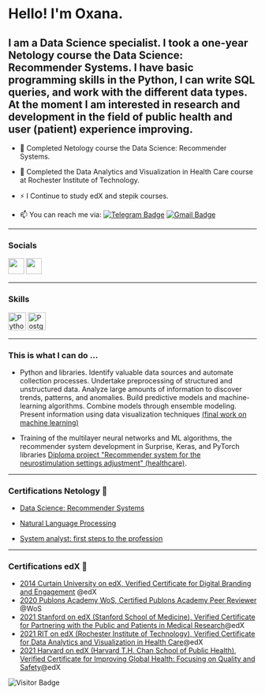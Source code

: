 Hello! I'm Oxana. 
====================================
I am a Data Science specialist. I took a one-year Netology course the Data Science: Recommender Systems. I have basic programming skills in the Python, I can write SQL queries, and work with the different data types. At the moment I am interested in research and development in the field of public health and user (patient) experience improving.
--------------

- :telescope: Completed Netology course the Data Science: Recommender Systems. 

- :seedling: Completed the Data Analytics and Visualization in Health Care course at Rochester Institute of Technology.

- :zap: I Continue to study edX and stepik courses.

- :mailbox: You can reach me via: [![Telegram Badge](https://img.shields.io/badge/-ozabelina-blue?style=flat&logo=Telegram&logoColor=white)](https://t.me/ozabelina) [![Gmail Badge](https://img.shields.io/badge/-Gmail-red?style=flat&logo=Gmail&logoColor=white)](mailto:ksenz2001@gmail.com)

---

### Socials

<p align="left"> <a href="https://www.github.com/ksenz2001" target="_blank" rel="noreferrer"><img src="https://raw.githubusercontent.com/danielcranney/readme-generator/main/public/icons/socials/github.svg" width="32" height="32" /></a> <a href="https://www.linkedin.com/in/oxana-zabelina-a4105a13" target="_blank" rel="noreferrer"><img src="https://raw.githubusercontent.com/danielcranney/readme-generator/main/public/icons/socials/linkedin.svg" width="32" height="32" /></a></p>

---

### Skills

<p align="left">
<a href="https://www.python.org/" target="_blank" rel="noreferrer"><img src="https://raw.githubusercontent.com/danielcranney/readme-generator/main/public/icons/skills/python-colored.svg" width="36" height="36" alt="Python" /></a>
<a href="https://www.postgresql.org/" target="_blank" rel="noreferrer"><img src="https://raw.githubusercontent.com/danielcranney/readme-generator/main/public/icons/skills/postgresql-colored.svg" width="36" height="36" alt="PostgreSQL" /></a>
</p>

---

### This is what I can do ...

- Python and libraries. Identify valuable data sources and automate collection processes. Undertake preprocessing of structured and unstructured data. Analyze large amounts of information to discover trends, patterns, and anomalies. Build predictive models and machine-learning algorithms. Combine models through ensemble modeling.
Present information using data visualization techniques [(final work on machine learning)](https://github.com/ksenz2001/ksenz2001/blob/64a97687d18f118a86d3384b42ee7138c0c35e7e/ML.ipynb)

- Training of the multilayer neural networks and ML algorithms, the recommender system development in Surprise, Keras, and PyTorch libraries [Diploma project "Recommender system for the neurostimulation settings adjustment" (healthcare)](https://github.com/ksenz2001/ksenz2001/blob/main/DBS_settings_Recommender_System.ipynb). 

---

### Certifications Netology 📜

- [Data Science: Recommender Systems](https://github.com/ksenz2001/documents/blob/main/Netology_DataScience.pdf)

- [Natural Language Processing](https://github.com/ksenz2001/documents/blob/main/%D0%9D%D0%B5%D1%82%D0%BE%D0%BB%D0%BE%D0%B3%D0%B8%D1%8F_NLP.pdf)

- [System analyst: first steps to the profession](https://github.com/ksenz2001/documents/blob/main/%D0%9D%D0%B5%D1%82%D0%BE%D0%BB%D0%BE%D0%B3%D0%B8%D1%8F_%D0%A1%D0%B8%D1%81%D1%82%D0%B5%D0%BC%D0%BD%D1%8B%D0%B9%20%D0%90%D0%BD%D0%B0%D0%BB%D0%B8%D1%82%D0%B8%D0%BA.pdf)

---

### Certifications edX 📜

- [2014 Curtain University on edX, Verified Certificate for Digital Branding and Engagement](https://courses.edx.org/certificates/9768e28390b44ab0b4d82f13fa954a6c?_gl=1*1m7c790*_ga*NjgzMjExNTc1LjE2ODE3NjIyNDA.*_ga_D3KS4KMDT0*MTY4MjI3NDE5OC41LjEuMTY4MjI3NDMxMi4wLjAuMA) @edX
- [2020 Publons Academy WoS, Certified Publons Academy Peer Reviewer ](https://github.com/ksenz2001/documents/blob/95a82c1ed873040430f653cb37c330d807715d31/Publons%20Academy%20Graduation%20Certificate.pdf) @WoS
- [2021 Stanford on edX (Stanford School of Medicine), Verified Certificate for Partnering with the Public and Patients in Medical Research](https://courses.edx.org/certificates/01e830d7be014bfda6849f7600fd31e7?_gl=1*6huae9*_ga*NjgzMjExNTc1LjE2ODE3NjIyNDA.*_ga_D3KS4KMDT0*MTY4MjM1NzYxMS45LjAuMTY4MjM1NzYxMS4wLjAuMA)@edX
- [2021 RIT on edX (Rochester Institute of Technology), Verified Certificate for Data Analytics and Visualization in Health Care](https://courses.edx.org/certificates/856a1688387c4ea78a2cb094f9c9b1f2?_gl=1*klh21a*_ga*NjgzMjExNTc1LjE2ODE3NjIyNDA.*_ga_D3KS4KMDT0*MTY4MjM1NzYxMS45LjEuMTY4MjM1NzY0NS4wLjAuMA)@edX 
- [2021 Harvard on edX (Harvard T.H. Chan School of Public Health), Verified Certificate for Improving Global Health: Focusing on Quality and Safety](https://courses.edx.org/certificates/c75c334f4f9e44538e43e63fb2ee166d?_gl=1*wwqz7v*_ga*NjgzMjExNTc1LjE2ODE3NjIyNDA.*_ga_D3KS4KMDT0*MTY4MjI4MzUxMC42LjEuMTY4MjI4MzUyOC4wLjAuMA)@edX

![Visitor Badge](https://visitor-badge.laobi.icu/badge?page_id=ksenz2001)
